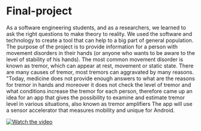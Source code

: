 # Final-project
As a software engineering students, and as a researchers, we learned to ask the right questions to make theory to reality.         We used the software and technology to create a tool that can help to a big part of general population. The purpose of the project is to provide information for a person with movement disorders in their hands (or anyone who wants to be aware to the level of stability of his hands).                 The most common movement disorder is known as tremor, which can appear at rest, movement or static state. There are many causes of tremor, most tremors can aggravated by many reasons.                 "Today, medicine does not provide enough answers to what are the reasons for tremor in hands and moreover it does not check the level of tremor and what conditions increase the tremor for each person, therefore came up an idea for an app that gives the possibility to examine and estimate tremor level in various situations, also known as tremor amplifiers         The app will use a sensor accelerator that measures mobility and unique for Android.

[![Watch the video](https://photos.google.com/album/AF1QipMOp4-BuMlbbCc7_2dP4Pq4rmXgdOdr6RyDWiKl/photo/AF1QipPkRKQ8oR3qRr2btd_TlWbcYIQVn3nO3w8ZheiC.png)](https://https://www.youtube.com/watch?v=K2mbYOvxvwQ)
